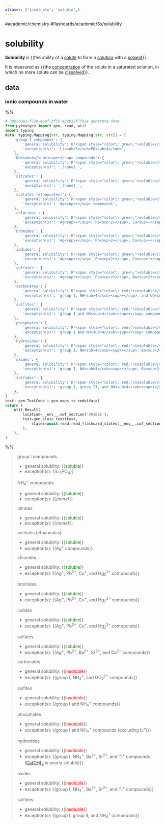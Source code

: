 ```yaml
---
aliases: ['insoluble', 'soluble',]
---
```


#academic/chemistry #flashcards/academic/Ss/solubility

# solubility

__Solubility__ is {{the ability of a [solute](solution%20(chemistry).md) to form a [solution](solution%20(chemistry).md) with a [solvent](solvent.md)}}. <!--SR:!2023-04-06,3,252-->

It is measured as {{the [concentration](concentration.md) of the solute in a saturated solution, in which no more solute can be [dissolved](solvation.md)}}. <!--SR:!2023-04-06,3,252-->

## data

### ionic compounds in water

%%
```Python
# 08e5b0a3-f78a-46af-bf50-eb9b12f7fa1e generate data
from pytextgen import gen, read, util
import typing
data: typing.Mapping[str, typing.Mapping[str, str]] = {
	'group I compounds': {
		'general solubility': R'<span style="color\: green;">soluble</span>',
		'exception(s)': 'Li<sub>3</sub>PO<sub>4</sub>',
	},
	'NH<sub>4</sub><sup>+</sup> compounds': {
		'general solubility': R'<span style="color\: green;">soluble</span>',
		'exception(s)': '_(none)_',
	},
	'nitrates': {
		'general solubility': R'<span style="color\: green;">soluble</span>',
		'exception(s)': '_(none)_',
	},
	'acetates (ethanoates)': {
		'general solubility': R'<span style="color\: green;">soluble</span>',
		'exception(s)': 'Ag<sup>+</sup> compounds',
	},
	'chlorides': {
		'general solubility': R'<span style="color\: green;">soluble</span>',
		'exception(s)': 'Ag<sup>+</sup>, Pb<sup>2+</sup>, Cu<sup>+</sup>, and Hg<sub>2</sub><sup>2+</sup> compounds',
	},
	'bromides': {
		'general solubility': R'<span style="color\: green;">soluble</span>',
		'exception(s)': 'Ag<sup>+</sup>, Pb<sup>2+</sup>, Cu<sup>+</sup>, and Hg<sub>2</sub><sup>2+</sup> compounds',
	},
	'iodides': {
		'general solubility': R'<span style="color\: green;">soluble</span>',
		'exception(s)': 'Ag<sup>+</sup>, Pb<sup>2+</sup>, Cu<sup>+</sup>, and Hg<sub>2</sub><sup>2+</sup> compounds',
	},
	'sulfates': {
		'general solubility': R'<span style="color\: green;">soluble</span>',
		'exception(s)': 'Ag<sup>+</sup>, Pb<sup>2+</sup>, Ba<sup>2+</sup>, Sr<sup>2+</sup>, and Ca<sup>2+</sup> compounds',
	},
	'carbonates': {
		'general solubility': R'<span style="color\: red;">insoluble</span>',
		'exception(s)': 'group I, NH<sub>4</sub><sup>+</sup>, and UO<sub>2</sub><sup>2+</sup> compounds',
	},
	'sulfites': {
		'general solubility': R'<span style="color\: red;">insoluble</span>',
		'exception(s)': 'group I and NH<sub>4</sub><sup>+</sup> compounds',
	},
	'phosphates': {
		'general solubility': R'<span style="color\: red;">insoluble</span>',
		'exception(s)': 'group I and NH<sub>4</sub><sup>+</sup> compounds (excluding Li<sup>+</sup>)',
	},
	'hydroxides': {
		'general solubility': R'<span style="color\: red;">insoluble</span>',
		'exception(s)': 'group I, NH<sub>4</sub><sup>+</sup>, Ba<sup>2+</sup>, Sr<sup>2+</sup>, and Tl<sup>+</sup> compounds ([Ca(OH)<sub>2</sub>](calcium%20hydroxide.md) is poorly soluble)',
	},
	'oxides': {
		'general solubility': R'<span style="color\: red;">insoluble</span>',
		'exception(s)': 'group I, NH<sub>4</sub><sup>+</sup>, Ba<sup>2+</sup>, Sr<sup>2+</sup>, and Tl<sup>+</sup> compounds',
	},
	'sulfides': {
		'general solubility': R'<span style="color\: red;">insoluble</span>',
		'exception(s)': 'group I, group II, and NH<sub>4</sub><sup>+</sup> compounds',
	},
}
text: gen.TextCode = gen.maps_to_code(data)
return (
	util.Result(
		location=__env__.cwf_section('901862'),
		text=gen.cloze_text(text,
			states=await read.read_flashcard_states(__env__.cwf_section('901862')),
		),
	),
)
```
%%

<!--08e5b0a3-f78a-46af-bf50-eb9b12f7fa1e generate section="901862"--><!-- The following content is generated at 2023-03-23T02:22:59.729037+08:00. Any edits will be overridden! -->

> group I compounds
> - general solubility: {{<span style="color: green;">soluble</span>}}
> - exception(s): {{Li<sub>3</sub>PO<sub>4</sub>}} <!--SR:!2023-06-11,234,210!2023-05-08,63,190-->

> NH<sub>4</sub><sup>+</sup> compounds
> - general solubility: {{<span style="color: green;">soluble</span>}}
> - exception(s): {{_(none)_}} <!--SR:!2023-06-07,276,262!2024-01-21,324,289-->

> nitrates
> - general solubility: {{<span style="color: green;">soluble</span>}}
> - exception(s): {{_(none)_}} <!--SR:!2023-07-09,254,216!2023-04-18,120,269-->

> acetates (ethanoates)
> - general solubility: {{<span style="color: green;">soluble</span>}}
> - exception(s): {{Ag<sup>+</sup> compounds}} <!--SR:!2023-04-15,228,242!2023-04-27,142,230-->

> chlorides
> - general solubility: {{<span style="color: green;">soluble</span>}}
> - exception(s): {{Ag<sup>+</sup>, Pb<sup>2+</sup>, Cu<sup>+</sup>, and Hg<sub>2</sub><sup>2+</sup> compounds}} <!--SR:!2025-05-13,773,268!2023-04-05,148,190-->

> bromides
> - general solubility: {{<span style="color: green;">soluble</span>}}
> - exception(s): {{Ag<sup>+</sup>, Pb<sup>2+</sup>, Cu<sup>+</sup>, and Hg<sub>2</sub><sup>2+</sup> compounds}} <!--SR:!2023-09-19,329,246!2023-09-06,196,170-->

> iodides
> - general solubility: {{<span style="color: green;">soluble</span>}}
> - exception(s): {{Ag<sup>+</sup>, Pb<sup>2+</sup>, Cu<sup>+</sup>, and Hg<sub>2</sub><sup>2+</sup> compounds}} <!--SR:!2023-08-30,310,242!2023-06-03,193,210-->

> sulfates
> - general solubility: {{<span style="color: green;">soluble</span>}}
> - exception(s): {{Ag<sup>+</sup>, Pb<sup>2+</sup>, Ba<sup>2+</sup>, Sr<sup>2+</sup>, and Ca<sup>2+</sup> compounds}} <!--SR:!2023-04-22,235,241!2023-08-03,168,230-->

> carbonates
> - general solubility: {{<span style="color: red;">insoluble</span>}}
> - exception(s): {{group I, NH<sub>4</sub><sup>+</sup>, and UO<sub>2</sub><sup>2+</sup> compounds}} <!--SR:!2023-09-23,328,248!2023-07-28,242,250-->

> sulfites
> - general solubility: {{<span style="color: red;">insoluble</span>}}
> - exception(s): {{group I and NH<sub>4</sub><sup>+</sup> compounds}} <!--SR:!2023-06-05,196,206!2023-05-23,119,210-->

> phosphates
> - general solubility: {{<span style="color: red;">insoluble</span>}}
> - exception(s): {{group I and NH<sub>4</sub><sup>+</sup> compounds (excluding Li<sup>+</sup>)}} <!--SR:!2024-06-04,460,230!2023-06-10,76,190-->

> hydroxides
> - general solubility: {{<span style="color: red;">insoluble</span>}}
> - exception(s): {{group I, NH<sub>4</sub><sup>+</sup>, Ba<sup>2+</sup>, Sr<sup>2+</sup>, and Tl<sup>+</sup> compounds ([Ca(OH)<sub>2</sub>](calcium%20hydroxide.md) is poorly soluble)}} <!--SR:!2023-07-20,273,230!2023-09-04,183,230-->

> oxides
> - general solubility: {{<span style="color: red;">insoluble</span>}}
> - exception(s): {{group I, NH<sub>4</sub><sup>+</sup>, Ba<sup>2+</sup>, Sr<sup>2+</sup>, and Tl<sup>+</sup> compounds}} <!--SR:!2025-01-01,660,250!2023-05-31,85,190-->

> sulfides
> - general solubility: {{<span style="color: red;">insoluble</span>}}
> - exception(s): {{group I, group II, and NH<sub>4</sub><sup>+</sup> compounds}} <!--SR:!2024-07-12,486,238!2023-07-08,137,190-->

<!--/08e5b0a3-f78a-46af-bf50-eb9b12f7fa1e-->
